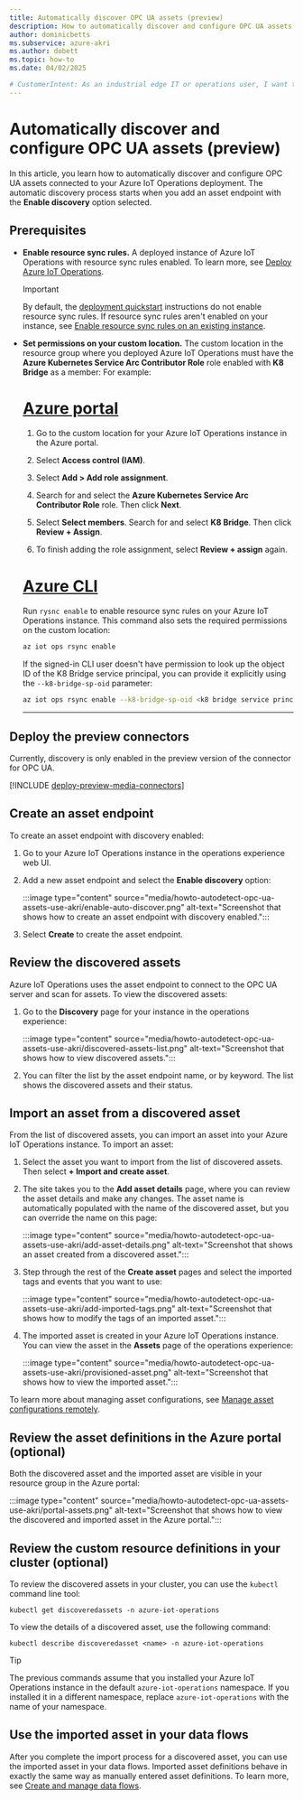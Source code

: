 ```yaml
---
title: Automatically discover OPC UA assets (preview)
description: How to automatically discover and configure OPC UA assets at the edge
author: dominicbetts
ms.subservice: azure-akri
ms.author: dobett
ms.topic: how-to 
ms.date: 04/02/2025

# CustomerIntent: As an industrial edge IT or operations user, I want to discover and create OPC UA assets in my industrial edge environment so that I can reduce manual configuration overhead. 
---
```


# Automatically discover and configure OPC UA assets (preview)

In this article, you learn how to automatically discover and configure OPC UA assets connected to your Azure IoT Operations deployment. The automatic discovery process starts when you add an asset endpoint with the **Enable discovery** option selected.

## Prerequisites

- **Enable resource sync rules.** A deployed instance of Azure IoT Operations with resource sync rules enabled. To learn more, see [Deploy Azure IoT Operations](../deploy-iot-ops/overview-deploy.md).

    > [!IMPORTANT]
    > By default, the [deployment quickstart](../get-started-end-to-end-sample/quickstart-deploy.md) instructions do not enable resource sync rules. If resource sync rules aren't enabled on your instance, see [Enable resource sync rules on an existing instance](../troubleshoot/troubleshoot.md#you-want-to-enable-resource-sync-rules-on-an-existing-instance).

- **Set permissions on your custom location.** The custom location in the resource group where you deployed Azure IoT Operations must have the **Azure Kubernetes Service Arc Contributor Role** role enabled with **K8 Bridge** as a member: For example:

    # [Azure portal](#tab/portal)

    1. Go to the custom location for your Azure IoT Operations instance in the Azure portal.

    1. Select **Access control (IAM)**.

    1. Select **Add > Add role assignment**.

    1. Search for and select the **Azure Kubernetes Service Arc Contributor Role** role. Then click **Next**.

    1. Select **Select members**. Search for and select **K8 Bridge**. Then click **Review + Assign**.

    1. To finish adding the role assignment, select **Review + assign** again.

    # [Azure CLI](#tab/cli)

    Run `rysnc enable` to enable resource sync rules on your Azure IoT Operations instance. This command also sets the required permissions on the custom location:

    ```bash
    az iot ops rsync enable
    ```

    If the signed-in CLI user doesn't have permission to look up the object ID of the K8 Bridge service principal, you can provide it explicitly using the `--k8-bridge-sp-oid` parameter:

    ```bash
    az iot ops rsync enable --k8-bridge-sp-oid <k8 bridge service principal object ID>
    ```

    ---

## Deploy the preview connectors

Currently, discovery is only enabled in the preview version of the connector for OPC UA.

[!INCLUDE [deploy-preview-media-connectors](../includes/deploy-preview-media-connectors.md)]

## Create an asset endpoint

To create an asset endpoint with discovery enabled:

1. Go to your Azure IoT Operations instance in the operations experience web UI.

1. Add a new asset endpoint and select the **Enable discovery** option:

    :::image type="content" source="media/howto-autodetect-opc-ua-assets-use-akri/enable-auto-discover.png" alt-text="Screenshot that shows how to create an asset endpoint with discovery enabled.":::

1. Select **Create** to create the asset endpoint.

## Review the discovered assets

Azure IoT Operations uses the asset endpoint to connect to the OPC UA server and scan for assets. To view the discovered assets:

1. Go to the **Discovery** page for your instance in the operations experience:

    :::image type="content" source="media/howto-autodetect-opc-ua-assets-use-akri/discovered-assets-list.png" alt-text="Screenshot that shows how to view discovered assets.":::

1. You can filter the list by the asset endpoint name, or by keyword. The list shows the discovered assets and their status.

## Import an asset from a discovered asset

From the list of discovered assets, you can import an asset into your Azure IoT Operations instance. To import an asset:

1. Select the asset you want to import from the list of discovered assets. Then select **+ Import and create asset**.

1. The site takes you to the **Add asset details** page, where you can review the asset details and make any changes. The asset name is automatically populated with the name of the discovered asset, but you can override the name on this page:

    :::image type="content" source="media/howto-autodetect-opc-ua-assets-use-akri/add-asset-details.png" alt-text="Screenshot that shows an asset created from a discovered asset.":::

1. Step through the rest of the **Create asset** pages and select the imported tags and events that you want to use:

    :::image type="content" source="media/howto-autodetect-opc-ua-assets-use-akri/add-imported-tags.png" alt-text="Screenshot that shows how to modify the tags of an imported asset.":::

1. The imported asset is created in your Azure IoT Operations instance. You can view the asset in the **Assets** page of the operations experience:

    :::image type="content" source="media/howto-autodetect-opc-ua-assets-use-akri/provisioned-asset.png" alt-text="Screenshot that shows how to view the imported asset.":::

To learn more about managing asset configurations, see [Manage asset configurations remotely](howto-manage-assets-remotely.md).

## Review the asset definitions in the Azure portal (optional)

Both the discovered asset and the imported asset are visible in your resource group in the Azure portal:

:::image type="content" source="media/howto-autodetect-opc-ua-assets-use-akri/portal-assets.png" alt-text="Screenshot that shows how to view the discovered and imported asset in the Azure portal.":::

## Review the custom resource definitions in your cluster (optional)

To review the discovered assets in your cluster, you can use the `kubectl` command line tool:

```console
kubectl get discoveredassets -n azure-iot-operations
```

To view the details of a discovered asset, use the following command:

```console
kubectl describe discoveredasset <name> -n azure-iot-operations
```

> [!TIP]
> The previous commands assume that you installed your Azure IoT Operations instance in the default `azure-iot-operations` namespace. If you installed it in a different namespace, replace `azure-iot-operations` with the name of your namespace.

## Use the imported asset in your data flows

After you complete the import process for a discovered asset, you can use the imported asset in your data flows. Imported asset definitions behave in exactly the same way as manually entered asset definitions. To learn more, see [Create and manage data flows](../connect-to-cloud/howto-create-dataflow.md).
